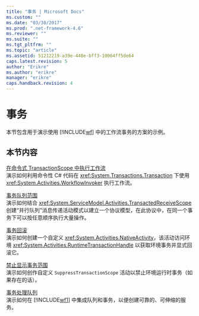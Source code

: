 ```yaml
---
title: "事务 | Microsoft Docs"
ms.custom: ""
ms.date: "03/30/2017"
ms.prod: ".net-framework-4.6"
ms.reviewer: ""
ms.suite: ""
ms.tgt_pltfrm: ""
ms.topic: "article"
ms.assetid: 51212219-a39e-448e-bff3-10064ff5de64
caps.latest.revision: 5
author: "Erikre"
ms.author: "erikre"
manager: "erikre"
caps.handback.revision: 4
---
```

# 事务
本节包含用于演示使用 [!INCLUDE[wf](../../../../includes/wf-md.md)] 中的工作流事务的方案的示例。  
  
## 本节内容  
 [在命令式 TransactionScope 中执行工作流](../../../../docs/framework/windows-workflow-foundation/samples/execute-a-workflow-in-an-imperative-transactionscope.md)  
 演示如何利用命令性 C\# 代码在 <xref:System.Transactions.Transaction> 下使用 <xref:System.Activities.WorkflowInvoker> 执行工作流。  
  
 [事务队列范围](../../../../docs/framework/windows-workflow-foundation/samples/transaction-convoy-scope.md)  
 演示如何结合 <xref:System.ServiceModel.Activities.TransactedReceiveScope> 创建“并行队列”消息传递活动模式以建立一个协议模型，在此协议中，在同一个事务下可以按任意顺序执行大量操作。  
  
 [事务回滚](../../../../docs/framework/windows-workflow-foundation/samples/transaction-rollback.md)  
 演示如何创建一个自定义 <xref:System.Activities.NativeActivity>，该活动访问环境 <xref:System.Activities.RuntimeTransactionHandle> 以获取环境事务并显式回滚它。  
  
 [禁止显示事务范围](../../../../docs/framework/windows-workflow-foundation/samples/suppress-transaction-scope.md)  
 演示如何创作自定义 `SuppressTransactionScope` 活动以禁止环境运行时事务（如果存在的话）。  
  
 [事务处理队列](../../../../docs/framework/windows-workflow-foundation/samples/transacted-queues.md)  
 演示如何在 [!INCLUDE[wf1](../../../../includes/wf1-md.md)] 中集成队列和事务，以便创建可靠的、可伸缩的服务。